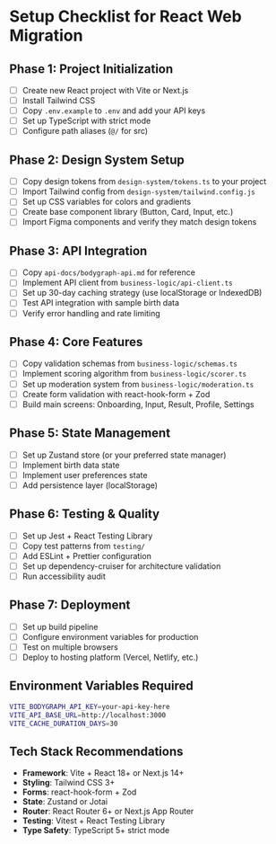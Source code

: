 # Setup Checklist for React Web Migration

## Phase 1: Project Initialization

- [ ] Create new React project with Vite or Next.js
- [ ] Install Tailwind CSS
- [ ] Copy `.env.example` to `.env` and add your API keys
- [ ] Set up TypeScript with strict mode
- [ ] Configure path aliases (`@/` for src)

## Phase 2: Design System Setup

- [ ] Copy design tokens from `design-system/tokens.ts` to your project
- [ ] Import Tailwind config from `design-system/tailwind.config.js`
- [ ] Set up CSS variables for colors and gradients
- [ ] Create base component library (Button, Card, Input, etc.)
- [ ] Import Figma components and verify they match design tokens

## Phase 3: API Integration

- [ ] Copy `api-docs/bodygraph-api.md` for reference
- [ ] Implement API client from `business-logic/api-client.ts`
- [ ] Set up 30-day caching strategy (use localStorage or IndexedDB)
- [ ] Test API integration with sample birth data
- [ ] Verify error handling and rate limiting

## Phase 4: Core Features

- [ ] Copy validation schemas from `business-logic/schemas.ts`
- [ ] Implement scoring algorithm from `business-logic/scorer.ts`
- [ ] Set up moderation system from `business-logic/moderation.ts`
- [ ] Create form validation with react-hook-form + Zod
- [ ] Build main screens: Onboarding, Input, Result, Profile, Settings

## Phase 5: State Management

- [ ] Set up Zustand store (or your preferred state manager)
- [ ] Implement birth data state
- [ ] Implement user preferences state
- [ ] Add persistence layer (localStorage)

## Phase 6: Testing & Quality

- [ ] Set up Jest + React Testing Library
- [ ] Copy test patterns from `testing/`
- [ ] Add ESLint + Prettier configuration
- [ ] Set up dependency-cruiser for architecture validation
- [ ] Run accessibility audit

## Phase 7: Deployment

- [ ] Set up build pipeline
- [ ] Configure environment variables for production
- [ ] Test on multiple browsers
- [ ] Deploy to hosting platform (Vercel, Netlify, etc.)

## Environment Variables Required

```bash
VITE_BODYGRAPH_API_KEY=your-api-key-here
VITE_API_BASE_URL=http://localhost:3000
VITE_CACHE_DURATION_DAYS=30
```

## Tech Stack Recommendations

- **Framework**: Vite + React 18+ or Next.js 14+
- **Styling**: Tailwind CSS 3+
- **Forms**: react-hook-form + Zod
- **State**: Zustand or Jotai
- **Router**: React Router 6+ or Next.js App Router
- **Testing**: Vitest + React Testing Library
- **Type Safety**: TypeScript 5+ strict mode
